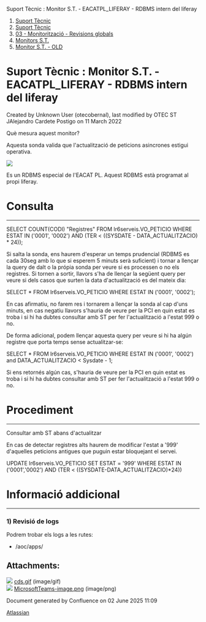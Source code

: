 Suport Tècnic : Monitor S.T. - EACATPL\_LIFERAY - RDBMS intern del liferay  

1.  [Suport Tècnic](index.md)
2.  [Suport Tècnic](13893782.md)
3.  [03 - Monitorització - Revisions globals](26313327.md)
4.  [Monitors S.T.](Monitors-S.T._41522177.md)
5.  [Monitor S.T. - OLD](Monitor-S.T.---OLD_118555256.md)

Suport Tècnic : Monitor S.T. - EACATPL\_LIFERAY - RDBMS intern del liferay
==========================================================================

Created by Unknown User (otecobernal), last modified by OTEC ST JAlejandro Cardete Postigo on 11 March 2022

Què mesura aquest monitor?

Aquesta sonda valida que l'actualització de peticions asincrones estigui operativa.

![](attachments/64979212/64980702.png)

Es un RDBMS especial de l'EACAT PL. Aquest RDBMS està programat al propi liferay.

**Consulta**
============

* * *

SELECT COUNT(CODI) "Registres"
  FROM lr6serveis.VO\_PETICIO
 WHERE ESTAT IN ('0001', '0002')
   AND (TER < ((SYSDATE - DATA\_ACTUALITZACIO) \* 24));

Si salta la sonda, ens haurem d'esperar un temps prudencial (RDBMS es cada 30seg amb lo que si esperem 5 minuts serà suficient) i tornar a llençar la query de dalt o la própia sonda per veure si es processen o no els registres. Si tornen a sortir, llavors s'ha de llençar la següent query per veure si dels casos que surten la data d'actualització es del mateix dia:

SELECT \* FROM lr6serveis.VO\_PETICIO 
WHERE ESTAT IN ('0001', '0002');

En cas afirmatiu, no farem res i tornarem a llençar la sonda al cap d'uns minuts, en cas negatiu llavors s'hauria de veure per la PCI en quin estat es troba i si hi ha dubtes consultar amb ST per fer l'actualització a l'estat 999 o no.

De forma adicional, podem llençar aquesta query per veure si hi ha algún registre que porta temps sense actualitzar-se:

SELECT \* FROM lr6serveis.VO\_PETICIO 
WHERE ESTAT IN ('0001', '0002') 
and DATA\_ACTUALITZACIO < Sysdate - 1;

Si ens retornés algún cas, s'hauria de veure per la PCI en quin estat es troba i si hi ha dubtes consultar amb ST per fer l'actualització a l'estat 999 o no.

**Procediment**
===============

* * *

Consultar amb ST abans d'actualitzar

En cas de detectar registres alts haurem de modificar l'estat a '999' d'aquelles peticions antigues que puguin estar bloquejant el servei.

UPDATE lr6serveis.VO\_PETICIO
SET ESTAT = '999' 
 WHERE ESTAT IN ('0001','0002') AND (TER < ((SYSDATE-DATA\_ACTUALITZACIO)\*24))

**Informació addicional**
=========================

* * *

### 1) Revisió de logs

Podrem trobar els logs a les rutes:

*   /aoc/apps/

  

  

  

Attachments:
------------

![](images/icons/bullet_blue.gif) [cds.gif](attachments/64979212/64979213.gif) (image/gif)  
![](images/icons/bullet_blue.gif) [MicrosoftTeams-image.png](attachments/64979212/64980702.png) (image/png)  

Document generated by Confluence on 02 June 2025 11:09

[Atlassian](http://www.atlassian.com/)